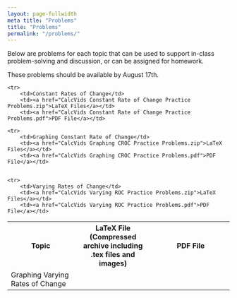 ```yaml
---
layout: page-fullwidth
meta title: "Problems"
title: "Problems"
permalink: "/problems/"
---
```


Below are problems for each topic that can be used to support in-class problem-solving and discussion, or can be assigned for homework.

These problems should be available by August 17th.

<table>
	<tr>
		<th width="30%">Topic</th>
		<th width="35%">LaTeX File (Compressed archive including .tex files and images)</th>
		<th width="35%">PDF File</th>
		</tr>

	<tr>
		<td>Constant Rates of Change</td>
		<td><a href="CalcVids Constant Rate of Change Practice Problems.zip">LaTeX Files</a></td>
		<td><a href="CalcVids Constant Rate of Change Practice Problems.pdf">PDF File</a></td>

	<tr>
		<td>Graphing Constant Rate of Change</td>
		<td><a href="CalcVids Graphing CROC Practice Problems.zip">LaTeX Files</a></td>
		<td><a href="CalcVids Graphing CROC Practice Problems.pdf">PDF File</a></td>


	<tr>
		<td>Varying Rates of Change</td>
		<td><a href="CalcVids Varying ROC Practice Problems.zip">LaTeX Files</a></td>
		<td><a href="CalcVids Varying ROC Practice Problems.pdf">PDF File</a></td>


  <tr>
		<td>Graphing Varying Rates of Change</td>
		<!--<td><a href="CalcVids Graphing Increasing Rate of Change Practice Problems.zip">LaTeX Files</a></td>
		<!--<td><a href="CalcVids Graphing Increasing Rate of Change Practice Problems.pdf">PDF File</a></td>

	<tr>
		<td>Average Rates of Change</td>
		<!--<td><a href="CalcVids Average Rate of Change Practice Problems.zip">LaTeX Files</a></td>
		<!--<td><a href="CalcVids Average Rate of Change Practice Problems.pdf">PDF File</a></td>

	<tr>
		<td>Approximating Instantaneous Rates of Change</td>
		<!--<td><a href="CalcVids Approximating Instantaneous Rates of Change Practice Problems.zip">LaTeX Files</a></td>
		<!--<td><a href="CalcVids Approximating Instantaneous Rates of Change Practice Problems.pdf">PDF File</a></td>


	<tr>
		<td>Continuity</td>
		<!--<td><a href="CalcVids Continuity Practice Problems.zip">LaTeX Files</a></td>
		<!--<td><a href="CalcVids Continuity Practice Problems.pdf">PDF File</a></td>


	<tr>
		<td>Differentiability and Local Linearity</td>
		<!--<td><a href="CalcVids Differentiability Practice Problems.zip">LaTeX Files</a></td>
		<!--<td><a href="CalcVids Differentiability Practice Problems.pdf">PDF File</a></td>


	<tr>
		<td>Limit Definition of Derivative</td>
		<!--<td><a href="CalcVids Limit Definition of a Derivative Practice Problems.zip">LaTeX Files</a></td>
		<!--<td><a href="CalcVids Limit Definition of a Derivative Practice Problems.pdf">PDF File</a></td>


	<tr>
		<td>Using the Limit Definition of Derivative</td>
		<!--<td><a href="CalcVids Using the Limit Definition of Derivative Practice Problems.zip">LaTeX Files</a></td>
		<!--<td><a href="CalcVids Using the Limit Definition of Derivative Practice Problems.pdf">PDF File</a></td>


	<tr>
		<td>Interpreting Derivatives</td>
		<!--<td><a href="CalcVids Interpreting Derivatives Practice Problems.zip">LaTeX Files</a></td>
		<!--<td><a href="CalcVids Interpreting Derivatives Practice Problems.pdf">PDF File</a></td>


	<tr>
		<td>Slopes of Secant and Tangent Lines</td>
		<!--<td><a href="CalcVids Slopes of Secants and Tangents Practice Problems.zip">LaTeX Files</a></td>
		<!--<td><a href="CalcVids Slopes of Secants and Tangents Practice Problems.pdf">PDF File</a></td>



	<tr>
		<td>Graphing Derivatives</td>
		<!--<td><a href="CalcVids Graphing Derivatives Practice Problems.zip">LaTeX Files</a></td>
		<!--<td><a href="CalcVids Graphing Derivatives Practice Problems.pdf">PDF File</a></td>


	<tr>
		<td>Basic Derivative Rules</td>
		<!--<td><a href="CalcVids Basic Derivative Rules Practice Problems.zip">LaTeX Files</a></td>
		<!--<td><a href="CalcVids Basic Derivative Rules Practice Problems.pdf">PDF File</a></td>



	<tr>
		<td>The Product Rule</td>
		<!--<td><a href="CalcVids Product Rule Practice Problems.zip">LaTeX Files</a></td>
		<!--<td><a href="CalcVids Product Rule Practice Problems.pdf">PDF File</a></td>



	<tr>
		<td>The Quotient Rule</td>
		<!--<td><a href="CalcVids Quotient Rule Practice Problems.zip">LaTeX Files</a></td>
		<!--<td><a href="CalcVids Quotient Rule Practice Problems.pdf">PDF File</a></td>



	<tr>
		<td>The Chain Rule</td>
		<!--<td><a href="CalcVids Chain Rule Practice Problems.zip">LaTeX Files</a></td>
		<!--<td><a href="CalcVids Chain Rule Practice Problems.pdf">PDF File</a></td>


	<tr>
		<td>l'Hopital's Rule</td>
		<!--<td><a href="CalcVids LHopitals Rule Practice Problems.zip">LaTeX Files</a></td>
		<!--<td><a href="CalcVids LHopitals Rule Practice Problems.pdf">PDF File</a></td>


	<tr>
		<td>Mean Value Theorem</td>
		<!--<td><a href="CalcVids Mean Value Theorem Practice Problems.zip">LaTeX Files</a></td>
		<!--<td><a href="CalcVids Mean Value Theorem Practice Problems.pdf">PDF File</a></td>



	<tr>
	  <td>Related Rates</td>
		<!--<td><a href="CalcVids Related Rates Practice Problems.zip">LaTeX Files</a></td>
		<!--<td><a href="CalcVids Related Rates Practice Problems.pdf">PDF File</a></td>



	<tr>
		<td>Implicit Differentiation</td>
		<!--<td><a href="CalcVids Implicit Differentiation Practice Problems.zip">LaTeX Files</a></td>
		<!--<td><a href="CalcVids Implicit Differentiation Practice Problems.pdf">PDF File</a></td>



	<tr>
		<td>Introduction to Optimization</td>
		<!--<td><a href="CalcVids Optimization Introduction Practice Problems.zip">LaTeX Files</a></td>
		<!--<td><a href="CalcVids Optimization Introduction Practice Problems.pdf">PDF File</a></td>




	<tr>
		<td>Optimization: Algebraic Modeling</td>
		<!--<td><a href="CalcVids Optimization Modeling Practice Problems.zip">LaTeX Files</a></td>
		<!--<td><a href="CalcVids Optimization Modeling Practice Problems.pdf">PDF File</a></td>


	<tr>
		<td>Introduction to Riemann Sums</td>
		<!--<td><a href="CalcVids Riemann Sum Practice Problems.zip">LaTeX Files</a></td>
		<!--<td><a href="CalcVids Riemann Sum Practice Problems.pdf">PDF File</a></td>



	<tr>
		<td>Riemann Sum Notation</td>
		<!--<td><a href="CalcVids Riemann Sums Notation Practice Problems.zip">LaTeX Files</a></td>
		<!--<td><a href="CalcVids Riemann Sums Notation Practice Problems.pdf">PDF File</a></td>


	<tr>
		<td>Definite Integrals</td>
		<!--<td><a href="CalcVids Definite Integral Practice Problems.zip">LaTeX Files</a></td>
		<!--<td><a href="CalcVids Definite Integral Practice Problems.pdf">PDF File</a></td>



	<tr>
		<td>Antiderivatives</td>
		<!--<td><a href="CalcVids Antiderivatives Practice Problems.zip">LaTeX Files</a></td>
		<!--<td><a href="CalcVids Antiderivatives Practice Problems.pdf">PDF File</a></td>



	<tr>
		<td>The Fundamental Theorem of Calculus, Part 1</td>
		<!--<td><a href="CalcVids FTOC 1 Practice Problems.zip">LaTeX Files</a></td>
		<!--<td><a href="CalcVids FTOC 1 Practice Problems.pdf">PDF File</a></td>



	<tr>
		<td>The Fundamental Theorem of Calculus, Part 2</td>
		<!--<td><a href="CalcVids FTOC 2 Practice Problems.zip">LaTeX Files</a></td>
		<!--<td><a href="CalcVids FTOC 2 Practice Problems.pdf">PDF File</a></td>


	<tr>
		<td>U-Substitution</td>
		<!--<td><a href="CalcVids U-Substitution Practice Problems.zip">LaTeX Files</a></td>
		<!--<td><a href="CalcVids U-Substitution Practice Problems.zip">LaTeX Files</a></td>
	</tr>
</table>